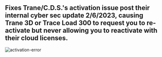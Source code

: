 ## Fixes Trane/C.D.S.'s activation issue post their internal cyber sec update 2/6/2023, causing Trane 3D or Trace Load 300 to request you to re-activate but never allowing you to reactivate with their cloud licenses.

![activation-error](PowerShellScripts/LocalScripts/Software/Error-Fixes/Trane-3D-and-Trace-700/Trane-3D-and-Trace-700/images/activation-error.png)



